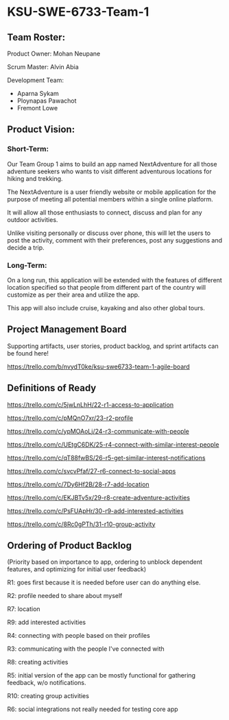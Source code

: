 # KSU-SWE-6733-Team-1

## Team Roster:
Product Owner: Mohan Neupane

Scrum Master: Alvin Abia

Development Team:
- Aparna Sykam
- Ploynapas Pawachot
- Fremont Lowe

## Product Vision:

### Short-Term:
Our Team Group 1 aims to build an app named NextAdventure for all those adventure seekers who wants to visit different adventurous locations for hiking and trekking. 

The NextAdventure is a user friendly website or mobile application for the purpose of meeting all potential members within a single online platform. 

It will allow all those enthusiasts to connect, discuss and plan for any outdoor activities. 

Unlike visiting personally or discuss over phone, this will let the users to post the activity, comment with their preferences, post any suggestions and decide a trip.

### Long-Term:
On a long run, this application will be extended with the features of different location specified so that people from different part of the country will customize as per their area and utilize the app. 

This app will also include cruise, kayaking and also other global tours.

## Project Management Board

Supporting artifacts, user stories, product backlog, and sprint artifacts can be found here!

https://trello.com/b/nvydT0ke/ksu-swe6733-team-1-agile-board

## Definitions of Ready
https://trello.com/c/5jwLnLhH/22-r1-access-to-application

https://trello.com/c/pMQnO7xr/23-r2-profile

https://trello.com/c/ypMOAoLj/24-r3-communicate-with-people

https://trello.com/c/UEtgC6DK/25-r4-connect-with-similar-interest-people

https://trello.com/c/qT88fwBS/26-r5-get-similar-interest-notifications

https://trello.com/c/svcvPfaf/27-r6-connect-to-social-apps

https://trello.com/c/7Dy6Hf2B/28-r7-add-location

https://trello.com/c/EKJBTv5x/29-r8-create-adventure-activities

https://trello.com/c/PsFUApHr/30-r9-add-interested-activities

https://trello.com/c/8Rc0gPTh/31-r10-group-activity

## Ordering of Product Backlog

(Priority based on importance to app, ordering to unblock dependent features, and optimizing for initial user feedback)

R1: goes first because it is needed before user can do anything else.

R2: profile needed to share about myself

R7: location

R9: add interested activities

R4: connecting with people based on their profiles

R3: communicating with the people I've connected with

R8: creating activities

R5: initial version of the app can be mostly functional for gathering feedback, w/o notifications.

R10: creating group activities

R6: social integrations not really needed for testing core app
